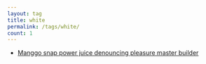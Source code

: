 ```yaml
---
layout: tag
title: white
permalink: /tags/white/
count: 1
---
```


- [Manggo snap power juice denouncing pleasure master builder](/2023/01/01/manggo.html)
